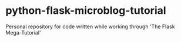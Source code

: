 # python-flask-microblog-tutorial
Personal repository for code written while working through 'The Flask Mega-Tutorial'
